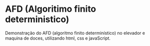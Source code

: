 # AFD (Algoritimo finito deterministico)
Demonstração do AFD (algoritmo finito determinístico) no elevador e maquina de doces, utilizando html, css e javaScript.
